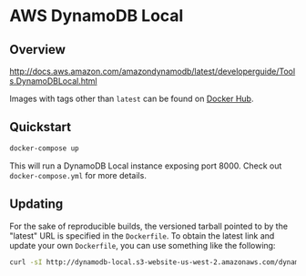 # AWS DynamoDB Local

## Overview

http://docs.aws.amazon.com/amazondynamodb/latest/developerguide/Tools.DynamoDBLocal.html

Images with tags other than `latest` can be found on
[Docker Hub](https://hub.docker.com/r/gordonstratton/dynamodb-local/).

## Quickstart

```sh
docker-compose up
```

This will run a DynamoDB Local instance exposing port 8000. Check out `docker-compose.yml` for more details.

## Updating

For the sake of reproducible builds, the versioned tarball pointed to by the
"latest" URL is specified in the `Dockerfile`. To obtain the latest link and
update your own `Dockerfile`, you can use something like the following:

```sh
curl -sI http://dynamodb-local.s3-website-us-west-2.amazonaws.com/dynamodb_local_latest.tar.gz | grep ^Location: | cut -c11-
```
